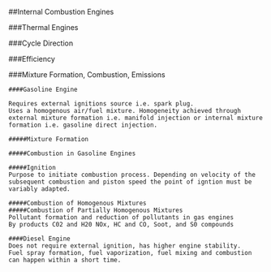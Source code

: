##Internal Combustion Engines

  ###Thermal Engines

  ###Cycle Direction
  
  ###Efficiency
  
  
  ###Mixture Formation, Combustion, Emissions
  
    ####Gasoline Engine
    
    Requires external ignitions source i.e. spark plug. 
    Uses a homogenous air/fuel mixture. Homogeneity achieved through external mixture formation i.e. manifold injection or internal mixture formation i.e. gasoline direct injection.
    
    #####Mixture Formation
    
    #####Combustion in Gasoline Engines
    
    #####Ignition
    Purpose to initiate combustion process. Depending on velocity of the subsequent combustion and piston speed the point of igntion must be variably adapted. 
    
    #####Combustion of Homogenous Mixtures
    #####Combustion of Partially Homogenous Mixtures
    Pollutant formation and reduction of pollutants in gas engines
    By products C02 and H20 NOx, HC and CO, Soot, and S0 compounds
    
    ####Diesel Engine
    Does not require external ignition, has higher engine stability.
    Fuel spray formation, fuel vaporization, fuel mixing and combustion can happen within a short time.
    
